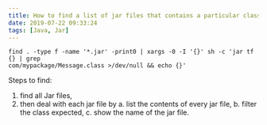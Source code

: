 ```yaml
---
title: How to find a list of jar files that contains a particular class in Linux
date: 2019-07-22 09:33:24
tags: [Java, Jar]
---
```

```
find . -type f -name '*.jar' -print0 | xargs -0 -I '{}' sh -c 'jar tf {} | grep
com/mypackage/Message.class >/dev/null && echo {}'
```

Steps to find:
1. find all Jar files,
2. then deal with each jar file by
    a. list the contents of every jar file,
    b. filter the class expected,
    c. show the name of the jar file.
